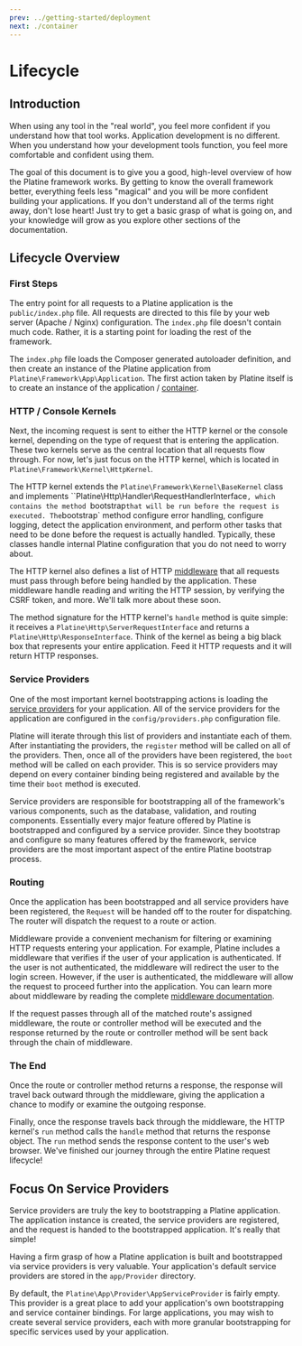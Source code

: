 ```yaml
---
prev: ../getting-started/deployment
next: ./container
---
```

# Lifecycle

## Introduction

When using any tool in the "real world", you feel more confident if you understand how that tool works. Application development is no different. When you understand how your development tools function, you feel more comfortable and confident using them.

The goal of this document is to give you a good, high-level overview of how the Platine framework works. By getting to know the overall framework better, everything feels less "magical" and you will be more confident building your applications. If you don't understand all of the terms right away, don't lose heart! Just try to get a basic grasp of what is going on, and your knowledge will grow as you explore other sections of the documentation.

## Lifecycle Overview

### First Steps

The entry point for all requests to a Platine application is the `public/index.php` file. All requests are directed to this file by your web server (Apache / Nginx) configuration. The `index.php` file doesn't contain much code. Rather, it is a starting point for loading the rest of the framework.

The `index.php` file loads the Composer generated autoloader definition, and then create an instance of the Platine application from `Platine\Framework\App\Application`. The first action taken by Platine itself is to create an instance of the application / [container](container.md).

### HTTP / Console Kernels

Next, the incoming request is sent to either the HTTP kernel or the console kernel, depending on the type of request that is entering the application. These two kernels serve as the central location that all requests flow through. For now, let's just focus on the HTTP kernel, which is located in `Platine\Framework\Kernel\HttpKernel`.

The HTTP kernel extends the `Platine\Framework\Kernel\BaseKernel` class and implements ``Platine\Http\Handler\RequestHandlerInterface`, which contains the method `bootstrap` that will be run before the request is executed. The `bootstrap` method configure error handling, configure logging, detect the application environment, and perform other tasks that need to be done before the request is actually handled. Typically, these classes handle internal Platine configuration that you do not need to worry about.

The HTTP kernel also defines a list of HTTP [middleware](../overview/middleware.md) that all requests must pass through before being handled by the application. These middleware handle reading and writing the HTTP session, by  verifying the CSRF token, and more. We'll talk more about these soon.

The method signature for the HTTP kernel's `handle` method is quite simple: it receives a `Platine\Http\ServerRequestInterface` and returns a `Platine\Http\ResponseInterface`. Think of the kernel as being a big black box that represents your entire application. Feed it HTTP requests and it will return HTTP responses.

### Service Providers

One of the most important kernel bootstrapping actions is loading the [service providers](providers.md) for your application. All of the service providers for the application are configured in the `config/providers.php` configuration file.

Platine will iterate through this list of providers and instantiate each of them. After instantiating the providers, the `register` method will be called on all of the providers. Then, once all of the providers have been registered, the `boot` method will be called on each provider. This is so service providers may depend on every container binding being registered and available by the time their `boot` method is executed.

Service providers are responsible for bootstrapping all of the framework's various components, such as the database, validation, and routing components. Essentially every major feature offered by Platine is bootstrapped and configured by a service provider. Since they bootstrap and configure so many features offered by the framework, service providers are the most important aspect of the entire Platine bootstrap process.

### Routing

Once the application has been bootstrapped and all service providers have been registered, the `Request` will be handed off to the router for dispatching. The router will dispatch the request to a route or action.

Middleware provide a convenient mechanism for filtering or examining HTTP requests entering your application. For example, Platine includes a middleware that verifies if the user of your application is authenticated. If the user is not authenticated, the middleware will redirect the user to the login screen. However, if the user is authenticated, the middleware will allow the request to proceed further into the application. You can learn more about middleware by reading the complete [middleware documentation](../overview/middleware.md).

If the request passes through all of the matched route's assigned middleware, the route or controller method will be executed and the response returned by the route or controller method will be sent back through the chain of middleware.

### The End

Once the route or controller method returns a response, the response will travel back outward through the middleware, giving the application a chance to modify or examine the outgoing response.

Finally, once the response travels back through the middleware, the HTTP kernel's `run` method calls the `handle` method  that returns the response object. The `run` method sends the response content to the user's web browser. We've finished our journey through the entire Platine request lifecycle!

## Focus On Service Providers

Service providers are truly the key to bootstrapping a Platine application. The application instance is created, the service providers are registered, and the request is handed to the bootstrapped application. It's really that simple!

Having a firm grasp of how a Platine application is built and bootstrapped via service providers is very valuable. Your application's default service providers are stored in the `app/Provider` directory.

By default, the `Platine\App\Provider\AppServiceProvider` is fairly empty. This provider is a great place to add your application's own bootstrapping and service container bindings. For large applications, you may wish to create several service providers, each with more granular bootstrapping for specific services used by your application.

